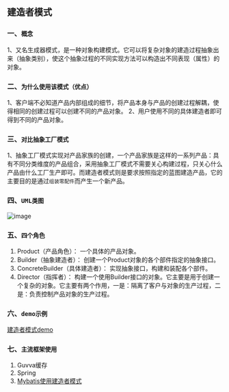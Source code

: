 ## 建造者模式

### 一、`概念`
1、又名生成器模式，是一种对象构建模式。它可以将复杂对象的建造过程抽象出来（抽象类别），使这个抽象过程的不同实现方法可以构造出不同表现（属性）的对象。

### 二、`为什么使用该模式（优点）`
1、客户端不必知道产品内部组成的细节，将产品本身与产品的创建过程解耦，使得相同的创建过程可以创建不同的产品对象。
2、用户使用不同的具体建造者即可得到不同的产品对象。

### 三、`对比抽象工厂模式`
1、抽象工厂模式实现对产品家族的创建，一个产品家族是这样的一系列产品：具有不同分类维度的产品组合，采用抽象工厂模式不需要关心构建过程，只关心什么产品由什么工厂生产即可。而建造者模式则是要求按照指定的蓝图建造产品，它的主要目的是通过`组装零配件`而产生一个新产品。

### 四、`UML类图`
![image](https://user-gold-cdn.xitu.io/2018/6/3/163c4f8d2ab77ee7?w=976&h=454&f=png&s=114928)

### 五、`四个角色`
1. Product（产品角色）： 一个具体的产品对象。
2. Builder（抽象建造者）： 创建一个Product对象的各个部件指定的抽象接口。
3. ConcreteBuilder（具体建造者）： 实现抽象接口，构建和装配各个部件。
4. Director（指挥者）： 构建一个使用Builder接口的对象。它主要是用于创建一个复杂的对象。它主要有两个作用，一是：隔离了客户与对象的生产过程，二是：负责控制产品对象的生产过程。

### 六、`demo示例`

[建造者模式demo](https://github.com/fanhaoyuegroup/interest-group/tree/master/design-pattern/src/main/java/com/fan/design/build)

### 七、`主流框架使用`
1. Guvva缓存
2. Spring
3. [Mybatis使用建造者模式](https://cloud.tencent.com/developer/article/1330373)